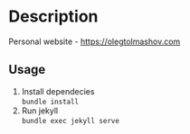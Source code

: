 # Description
Personal website - https://olegtolmashov.com


## Usage
1. Install dependecies  
`bundle install`
1. Run jekyll  
`bundle exec jekyll serve`